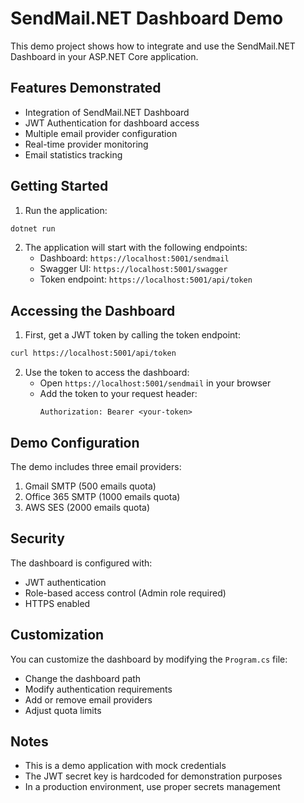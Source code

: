 # SendMail.NET Dashboard Demo

This demo project shows how to integrate and use the SendMail.NET Dashboard in your ASP.NET Core application.

## Features Demonstrated

- Integration of SendMail.NET Dashboard
- JWT Authentication for dashboard access
- Multiple email provider configuration
- Real-time provider monitoring
- Email statistics tracking

## Getting Started

1. Run the application:
```bash
dotnet run
```

2. The application will start with the following endpoints:
   - Dashboard: `https://localhost:5001/sendmail`
   - Swagger UI: `https://localhost:5001/swagger`
   - Token endpoint: `https://localhost:5001/api/token`

## Accessing the Dashboard

1. First, get a JWT token by calling the token endpoint:
```bash
curl https://localhost:5001/api/token
```

2. Use the token to access the dashboard:
   - Open `https://localhost:5001/sendmail` in your browser
   - Add the token to your request header:
     ```
     Authorization: Bearer <your-token>
     ```

## Demo Configuration

The demo includes three email providers:
1. Gmail SMTP (500 emails quota)
2. Office 365 SMTP (1000 emails quota)
3. AWS SES (2000 emails quota)

## Security

The dashboard is configured with:
- JWT authentication
- Role-based access control (Admin role required)
- HTTPS enabled

## Customization

You can customize the dashboard by modifying the `Program.cs` file:
- Change the dashboard path
- Modify authentication requirements
- Add or remove email providers
- Adjust quota limits

## Notes

- This is a demo application with mock credentials
- The JWT secret key is hardcoded for demonstration purposes
- In a production environment, use proper secrets management 
